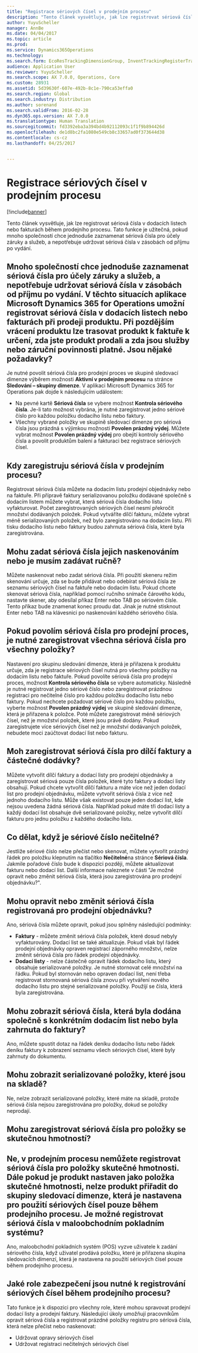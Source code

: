 ```yaml
---
title: "Registrace sériových čísel v prodejním procesu"
description: "Tento článek vysvětluje, jak lze registrovat sériová čísla v dodacích listech nebo fakturách během prodejního procesu. Tato funkce je užitečná, pokud mnoho společností chce jednoduše zaznamenat sériová čísla pro účely záruky a služeb, a nepotřebuje udržovat sériová čísla v zásobách od příjmu po vydání."
author: YuyuScheller
manager: AnnBe
ms.date: 04/04/2017
ms.topic: article
ms.prod: 
ms.service: Dynamics365Operations
ms.technology: 
ms.search.form: EcoResTrackingDimensionGroup, InventTrackingRegisterTrans, SalesEditLines, SalesTable
audience: Application User
ms.reviewer: YuyuScheller
ms.search.scope: AX 7.0.0, Operations, Core
ms.custom: 28931
ms.assetid: 5d39630f-607e-492b-8c1e-790ca53effa0
ms.search.region: Global
ms.search.industry: Distribution
ms.author: sorenand
ms.search.validFrom: 2016-02-28
ms.dyn365.ops.version: AX 7.0.0
ms.translationtype: Human Translation
ms.sourcegitcommit: fd3392eba3a394bd4b92112093c1f1f9b894426d
ms.openlocfilehash: de1d8bc2fa1080e549cb8c33657ad0f373644d38
ms.contentlocale: cs-cz
ms.lasthandoff: 04/25/2017


---
```


# <a name="register-serial-numbers-in-the-sales-process"></a>Registrace sériových čísel v prodejním procesu

[!include[banner](../includes/banner.md)]


Tento článek vysvětluje, jak lze registrovat sériová čísla v dodacích listech nebo fakturách během prodejního procesu. Tato funkce je užitečná, pokud mnoho společností chce jednoduše zaznamenat sériová čísla pro účely záruky a služeb, a nepotřebuje udržovat sériová čísla v zásobách od příjmu po vydání.

Mnoho společností chce jednoduše zaznamenat sériová čísla pro účely záruky a služeb, a nepotřebuje udržovat sériová čísla v zásobách od příjmu po vydání. V těchto situacích aplikace Microsoft Dynamics 365 for Operations umožní registrovat sériová čísla v dodacích listech nebo fakturách při prodeji produktu. Při pozdějším vrácení produktu lze trasovat produkt k faktuře k určení, zda jste produkt prodali a zda jsou služby nebo záruční povinnosti platné.
Jsou nějaké požadavky?
----------------------------

Je nutné povolit sériová čísla pro prodejní proces ve skupině sledovací dimenze výběrem možnosti **Aktivní v prodejním procesu** na stránce **Sledování – skupiny dimenze**. V aplikaci Microsoft Dynamics 365 for Operations pak dojde k následujícím událostem:
-   Na pevné kartě **Sériová čísla** se vybere možnost **Kontrola sériového čísla**. Je-li tato možnost vybrána, je nutné zaregistrovat jedno sériové číslo pro každou položku dodacího listu nebo faktury.
-   Všechny vybrané položky ve skupině sledovací dimenze pro sériová čísla jsou prázdná s výjimkou možnosti **Povolen prázdný výdej**. Můžete vybrat možnost **Povolen prázdný výdej** pro obejití kontroly sériového čísla a povolit produktům balení a fakturaci bez registrace sériových čísel.

## <a name="when-do-i-register-serial-numbers-during-the-sales-process"></a>Kdy zaregistruju sériová čísla v prodejním procesu?
Registrovat sériová čísla můžete na dodacím listu prodejní objednávky nebo na faktuře. Při přípravě faktury serializovanou položku dodávané společně s dodacím listem můžete vybrat, která sériová čísla dodacího listu vyfakturovat. Počet zaregistrovaných sériových čísel nesmí překročit množství dodávaných položek. Pokud vytváříte dílčí fakturu, můžete vybrat méně serializovaných položek, než bylo zaregistrováno na dodacím listu. Při tisku dodacího listu nebo faktury budou zahrnuta sériová čísla, které byla zaregistrována.

## <a name="can-i-enter-serial-numbers-by-scanning-them-or-do-i-have-to-type-them"></a>Mohu zadat sériová čísla jejich naskenováním nebo je musím zadávat ručně?
Můžete naskenovat nebo zadat sériová čísla. Při použití skeneru režim skenování určuje, zda se bude přidávat nebo odebírat sériová čísla ze seznamu sériových čísel na faktuře nebo dodacím listu. Pokud chcete skenovat sériová čísla, například pomocí ručního snímače čárového kódu, nastavte skener, aby odesílal příkaz Enter nebo TAB po sériovém čísle. Tento příkaz bude znamenat konec proudu dat. Jinak je nutné stisknout Enter nebo TAB na klávesnici po naskenování každého sériového čísla.

## <a name="if-i-enable-serial-numbers-for-the-sales-process-do-i-have-to-register-all-serial-numbers-for-all-items"></a>Pokud povolím sériová čísla pro prodejní proces, je nutné zaregistrovat všechna sériová čísla pro všechny položky?
Nastavení pro skupinu sledování dimenze, která je přiřazena k produktu určuje, zda je registrace sériových čísel nutná pro všechny položky na dodacím listu nebo faktuře. Pokud povolíte sériová čísla pro prodejní proces, možnost **Kontrola sériového čísla** se vybere automaticky. Následně je nutné registrovat jedno sériové číslo nebo zaregistrovat prázdnou registraci pro nečitelné číslo pro každou položku dodacího listu nebo faktury. Pokud nechcete požadovat sériové číslo pro každou položku, vyberte možnost **Povolen prázdný výdej** ve skupině sledování dimenze, která je přiřazena k položce. Poté můžete zaregistrovat méně sériových čísel, než je množství položek, které jsou právě dodány. Pokud zaregistrujete více sériových čísel než je množství dodávaných položek, nebudete moci zaúčtovat dodací list nebo fakturu.

## <a name="can-i-register-serial-numbers-for-partial-invoices-and-partial-shipments"></a>Moh zaregistrovat sériová čísla pro dílčí faktury a částečné dodávky?
Můžete vytvořit dílčí faktury a dodací listy pro prodejní objednávky a zaregistrovat sériová pouze čísla položek, které tyto faktury a dodací listy obsahují. Pokud chcete vytvořit dílčí fakturu a máte více než jeden dodací list pro prodejní objednávku, můžete vytvořit sériová čísla z více než jednoho dodacího listu. Může však existovat pouze jeden dodací list, kde nejsou uvedena žádná sériová čísla. Například pokud máte tři dodací listy a každý dodací list obsahuje dvě serializované položky, nelze vytvořit dílčí fakturu pro jednu položku z každého dodacího listu.

## <a name="what-do-i-do-when-a-serial-number-isnt-readable"></a>Co dělat, když je sériové číslo nečitelné?
Jestliže sériové číslo nelze přečíst nebo skenovat, můžete vytvořit prázdný řádek pro položku klepnutím na tlačítko **Nečitelné**na stránce **Sériová čísla**. Jakmile pořadové číslo bude k dispozici později, můžete aktualizovat fakturu nebo dodací list. Další informace naleznete v části "Je možné opravit nebo změnit sériová čísla, která jsou zaregistrována pro prodejní objednávku?".

## <a name="can-i-correct-or-change-the-serial-numbers-that-i-have-registered-for-a-sales-order"></a>Mohu opravit nebo změnit sériová čísla registrovaná pro prodejní objednávku?
Ano, sériová čísla můžete opravit, pokud jsou splněny následující podmínky:
-   **Faktury** - můžete změnit sériová čísla položek, které dosud nebyly vyfakturovány. Dodací list se také aktualizuje. Pokud však byl řádek prodejní objednávky opraven registrací záporného množství, nelze změnit sériová čísla pro řádek prodejní objednávky.
-   **Dodací listy** - nelze částečně opravit řádek dodacího listu, který obsahuje serializované položky. Je nutné stornovat celé množství na řádku. Pokud byl stornován nebo opraven dodací list, není třeba registrovat stornovaná sériová čísla znovu při vytváření nového dodacího listu pro stejné serializované položky. Použijí se čísla, která byla zaregistrována.

## <a name="can-i-view-the-serial-numbers-that-were-shipped-together-with-a-specific-packing-slip-or-that-were-included-on-an-invoice"></a>Mohu zobrazit sériová čísla, která byla dodána společně s konkrétním dodacím list nebo byla zahrnuta do faktury?
Ano, můžete spustit dotaz na řádek deníku dodacího listu nebo řádek deníku faktury k zobrazení seznamu všech sériových čísel, které byly zahrnuty do dokumentu.

## <a name="can-i-view-the-serialized-items-that-i-have-on-hand"></a>Mohu zobrazit serializované položky, které jsou na skladě?
Ne, nelze zobrazit serializované položky, které máte na skladě, protože sériová čísla nejsou zaregistrována pro položky, dokud se položky neprodají.

## <a name="can-i-register-serial-numbers-for-catchweight-items"></a>Mohu zaregistrovat sériová čísla pro položky se skutečnou hmotností?
Ne, v prodejním procesu nemůžete registrovat sériová čísla pro položky skutečné hmotnosti. Dále pokud je produkt nastaven jako položka skutečné hmotnosti, nelze produkt přiřadit do skupiny sledovací dimenze, která je nastavena pro použití sériových čísel pouze během prodejního procesu.
Je možné registrovat sériová čísla v maloobchodním pokladním systému?
------------------------------------------------

Ano, maloobchodní pokladních systém (POS) vyzve uživatele k zadání sériového čísla, když uživatel prodává položku, které je přiřazena skupina sledovacích dimenzí, která je nastavena na použití sériových čísel pouze během prodejního procesu.

## <a name="what-security-roles-are-required-in-order-to-register-serial-numbers-during-the-sales-process"></a>Jaké role zabezpečení jsou nutné k registrování sériových čísel během prodejního procesu?
Tato funkce je k dispozici pro všechny role, které mohou spravovat prodejní dodací listy a prodejní faktury. Následující úkoly umožňují pracovníkům opravit sériová čísla a registrovat prázdné položky registru pro sériová čísla, která nelze přečíst nebo naskenovat:
-   Udržovat opravy sériových čísel
-   Udržovat registraci nečitelných sériových čísel






